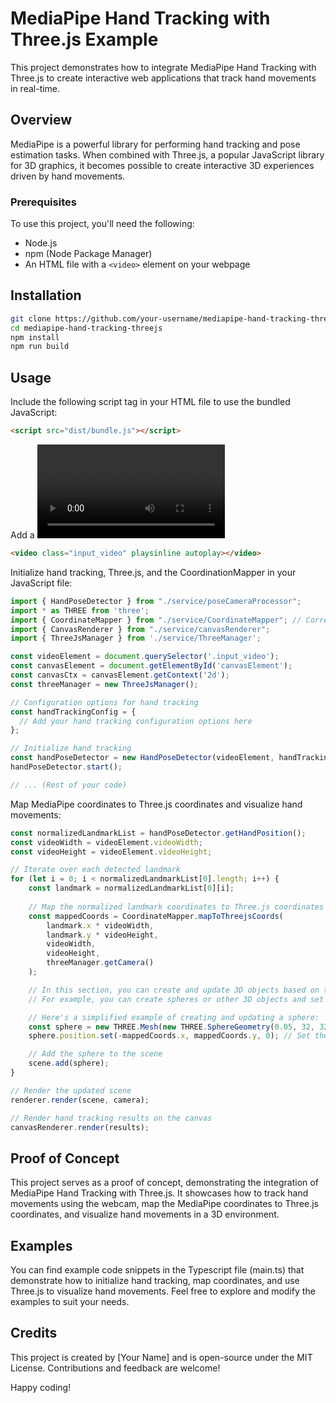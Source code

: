 # MediaPipe Hand Tracking with Three.js Example

This project demonstrates how to integrate MediaPipe Hand Tracking with Three.js to create interactive web applications that track hand movements in real-time.

## Overview

MediaPipe is a powerful library for performing hand tracking and pose estimation tasks. When combined with Three.js, a popular JavaScript library for 3D graphics, it becomes possible to create interactive 3D experiences driven by hand movements.

### Prerequisites

To use this project, you'll need the following:

- Node.js
- npm (Node Package Manager)
- An HTML file with a `<video>` element on your webpage

## Installation

```bash
git clone https://github.com/your-username/mediapipe-hand-tracking-threejs.git
cd mediapipe-hand-tracking-threejs
npm install
npm run build
```

## Usage
Include the following script tag in your HTML file to use the bundled JavaScript:

```html
<script src="dist/bundle.js"></script>
```

Add a <video> element to your HTML file to capture the input video stream. Ensure that the video element has the class input_video for the script to detect it:

```html
<video class="input_video" playsinline autoplay></video>
```

Initialize hand tracking, Three.js, and the CoordinationMapper in your JavaScript file:

```typescript
import { HandPoseDetector } from "./service/poseCameraProcessor";
import * as THREE from 'three';
import { CoordinateMapper } from "./service/CoordinateMapper"; // Corrected import path
import { CanvasRenderer } from "./service/canvasRenderer";
import { ThreeJsManager } from './service/ThreeManager';

const videoElement = document.querySelector('.input_video');
const canvasElement = document.getElementById('canvasElement');
const canvasCtx = canvasElement.getContext('2d');
const threeManager = new ThreeJsManager();

// Configuration options for hand tracking
const handTrackingConfig = {
  // Add your hand tracking configuration options here
};

// Initialize hand tracking
const handPoseDetector = new HandPoseDetector(videoElement, handTrackingConfig);
handPoseDetector.start();

// ... (Rest of your code)

```
Map MediaPipe coordinates to Three.js coordinates and visualize hand movements:

```typescript
const normalizedLandmarkList = handPoseDetector.getHandPosition();
const videoWidth = videoElement.videoWidth;
const videoHeight = videoElement.videoHeight;

// Iterate over each detected landmark
for (let i = 0; i < normalizedLandmarkList[0].length; i++) {
    const landmark = normalizedLandmarkList[0][i];
    
    // Map the normalized landmark coordinates to Three.js coordinates
    const mappedCoords = CoordinateMapper.mapToThreejsCoords(
        landmark.x * videoWidth,
        landmark.y * videoHeight,
        videoWidth,
        videoHeight,
        threeManager.getCamera()
    );

    // In this section, you can create and update 3D objects based on the mapped coordinates.
    // For example, you can create spheres or other 3D objects and set their positions using the mapped coordinates.

    // Here's a simplified example of creating and updating a sphere:
    const sphere = new THREE.Mesh(new THREE.SphereGeometry(0.05, 32, 32), new THREE.MeshBasicMaterial({ color: 0x00ff00 }));
    sphere.position.set(-mappedCoords.x, mappedCoords.y, 0); // Set the sphere's position

    // Add the sphere to the scene
    scene.add(sphere);
}

// Render the updated scene
renderer.render(scene, camera);

// Render hand tracking results on the canvas
canvasRenderer.render(results);
```

## Proof of Concept
This project serves as a proof of concept, demonstrating the integration of MediaPipe Hand Tracking with Three.js. It showcases how to track hand movements using the webcam, map the MediaPipe coordinates to Three.js coordinates, and visualize hand movements in a 3D environment.

## Examples
You can find example code snippets in the Typescript file (main.ts) that demonstrate how to initialize hand tracking, map coordinates, and use Three.js to visualize hand movements. Feel free to explore and modify the examples to suit your needs.


## Credits
This project is created by [Your Name] and is open-source under the MIT License. Contributions and feedback are welcome!

Happy coding!